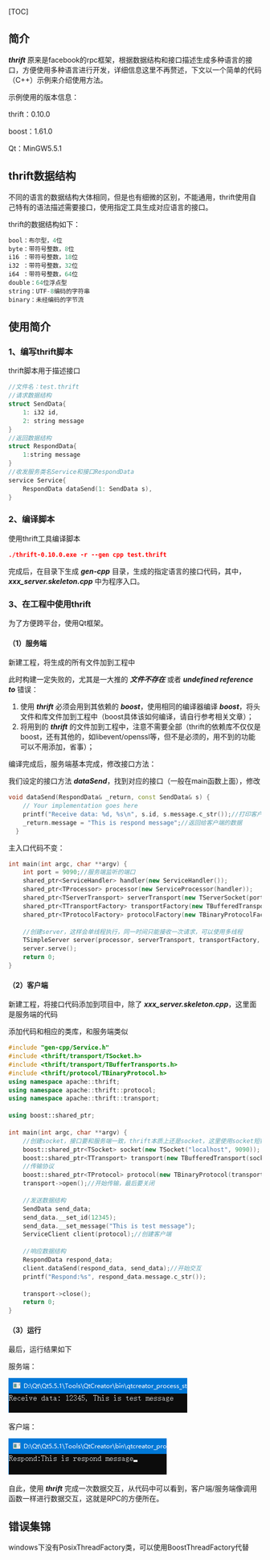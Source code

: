 [TOC]

## 简介

***thrift*** 原来是facebook的rpc框架，根据数据结构和接口描述生成多种语言的接口，方便使用多种语言进行开发，详细信息这里不再赘述，下文以一个简单的代码（C++）示例来介绍使用方法。

示例使用的版本信息：

thrift：0.10.0

boost：1.61.0

Qt：MinGW5.5.1

## thrift数据结构

不同的语言的数据结构大体相同，但是也有细微的区别，不能通用，thrift使用自己特有的语法描述需要接口，使用指定工具生成对应语言的接口。

thrift的数据结构如下：

```c++
bool：布尔型，4位
byte：带符号整数，8位
i16	：带符号整数，18位
i32	：带符号整数，32位
i64	：带符号整数，64位
double：64位浮点型
string：UTF-8编码的字符串
binary：未经编码的字节流
```

## 使用简介

### 1、编写thrift脚本

thrift脚本用于描述接口

```c++
//文件名：test.thrift
//请求数据结构
struct SendData{
	1: i32 id,
	2: string message
}
//返回数据结构
struct RespondData{
	1:string message
}
//收发服务类名Service和接口RespondData
service Service{
	RespondData dataSend(1: SendData s),
}
```

### 2、编译脚本

使用thrift工具编译脚本

```cmake
./thrift-0.10.0.exe -r --gen cpp test.thrift
```

完成后，在目录下生成 ***gen-cpp*** 目录，生成的指定语言的接口代码，其中，***xxx_server.skeleton.cpp*** 中为程序入口。

### 3、在工程中使用thrift

为了方便跨平台，使用Qt框架。

#### （1）服务端

新建工程，将生成的所有文件加到工程中

此时构建一定失败的，尤其是一大推的 ***文件不存在*** 或者 ***undefined reference to*** 错误：

1. 使用 ***thrift*** 必须会用到其依赖的 ***boost***，使用相同的编译器编译 ***boost***，将头文件和库文件加到工程中（boost具体该如何编译，请自行参考相关文章）；
2. 将用到的 ***thrift*** 的文件加到工程中，注意不需要全部（thrift的依赖库不仅仅是boost，还有其他的，如libevent/openssl等，但不是必须的，用不到的功能可以不用添加，省事）；

编译完成后，服务端基本完成，修改接口方法：

我们设定的接口方法 ***dataSend***，找到对应的接口（一般在main函数上面），修改

```c++
void dataSend(RespondData& _return, const SendData& s) {
    // Your implementation goes here
    printf("Receive data: %d, %s\n", s.id, s.message.c_str());//打印客户端的传入参数
    _return.message = "This is respond message";//返回给客户端的数据
  }
```
主入口代码不变：
```c++
int main(int argc, char **argv) {
    int port = 9090;//服务端监听的端口
    shared_ptr<ServiceHandler> handler(new ServiceHandler());
    shared_ptr<TProcessor> processor(new ServiceProcessor(handler));
    shared_ptr<TServerTransport> serverTransport(new TServerSocket(port));
    shared_ptr<TTransportFactory> transportFactory(new TBufferedTransportFactory());
    shared_ptr<TProtocolFactory> protocolFactory(new TBinaryProtocolFactory());

    //创建server，这样会单线程执行，同一时间只能接收一次请求，可以使用多线程
    TSimpleServer server(processor, serverTransport, transportFactory, protocolFactory);
    server.serve();
    return 0;
}
```

#### （2）客户端

新建工程，将接口代码添加到项目中，除了 ***xxx_server.skeleton.cpp***，这里面是服务端的代码

添加代码和相应的类库，和服务端类似

```c++
#include "gen-cpp/Service.h"
#include <thrift/transport/TSocket.h>
#include <thrift/transport/TBufferTransports.h>
#include <thrift/protocol/TBinaryProtocol.h>
using namespace apache::thrift;
using namespace apache::thrift::protocol;
using namespace apache::thrift::transport;

using boost::shared_ptr;

int main(int argc, char **argv) {
    //创建socket，接口要和服务端一致，thrift本质上还是socket，这里使用socket短链接
    boost::shared_ptr<TSocket> socket(new TSocket("localhost", 9090));
    boost::shared_ptr<TTransport> transport(new TBufferedTransport(socket));
    //传输协议
    boost::shared_ptr<TProtocol> protocol(new TBinaryProtocol(transport));
    transport->open();//开始传输，最后要关闭

    //发送数据结构
    SendData send_data;
    send_data.__set_id(12345);
    send_data.__set_message("This is test message");
    ServiceClient client(protocol);//创建客户端

    //响应数据结构
    RespondData respond_data;
    client.dataSend(respond_data, send_data);//开始交互
    printf("Respond:%s", respond_data.message.c_str());

    transport->close();
    return 0;
}
```

#### （3）运行

最后，运行结果如下

服务端：

![1567499596155](1567499596155.png)

客户端：

![1567499573543](1567499573543.png)

自此，使用 ***thrift*** 完成一次数据交互，从代码中可以看到，客户端/服务端像调用函数一样进行数据交互，这就是RPC的方便所在。

## 错误集锦

windows下没有PosixThreadFactory类，可以使用BoostThreadFactory代替